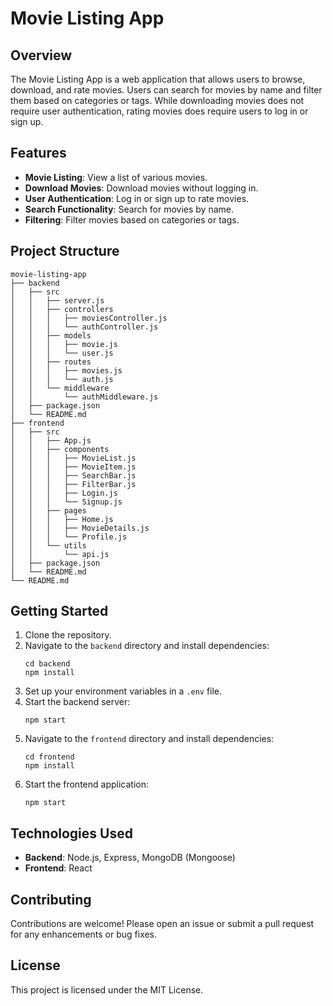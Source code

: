 # Movie Listing App

## Overview
The Movie Listing App is a web application that allows users to browse, download, and rate movies. Users can search for movies by name and filter them based on categories or tags. While downloading movies does not require user authentication, rating movies does require users to log in or sign up.

## Features
- **Movie Listing**: View a list of various movies.
- **Download Movies**: Download movies without logging in.
- **User Authentication**: Log in or sign up to rate movies.
- **Search Functionality**: Search for movies by name.
- **Filtering**: Filter movies based on categories or tags.

## Project Structure
```
movie-listing-app
├── backend
│   ├── src
│   │   ├── server.js
│   │   ├── controllers
│   │   │   ├── moviesController.js
│   │   │   └── authController.js
│   │   ├── models
│   │   │   ├── movie.js
│   │   │   └── user.js
│   │   ├── routes
│   │   │   ├── movies.js
│   │   │   └── auth.js
│   │   └── middleware
│   │       └── authMiddleware.js
│   ├── package.json
│   └── README.md
├── frontend
│   ├── src
│   │   ├── App.js
│   │   ├── components
│   │   │   ├── MovieList.js
│   │   │   ├── MovieItem.js
│   │   │   ├── SearchBar.js
│   │   │   ├── FilterBar.js
│   │   │   ├── Login.js
│   │   │   └── Signup.js
│   │   ├── pages
│   │   │   ├── Home.js
│   │   │   ├── MovieDetails.js
│   │   │   └── Profile.js
│   │   └── utils
│   │       └── api.js
│   ├── package.json
│   └── README.md
└── README.md
```

## Getting Started
1. Clone the repository.
2. Navigate to the `backend` directory and install dependencies:
   ```
   cd backend
   npm install
   ```
3. Set up your environment variables in a `.env` file.
4. Start the backend server:
   ```
   npm start
   ```
5. Navigate to the `frontend` directory and install dependencies:
   ```
   cd frontend
   npm install
   ```
6. Start the frontend application:
   ```
   npm start
   ```

## Technologies Used
- **Backend**: Node.js, Express, MongoDB (Mongoose)
- **Frontend**: React

## Contributing
Contributions are welcome! Please open an issue or submit a pull request for any enhancements or bug fixes.

## License
This project is licensed under the MIT License.